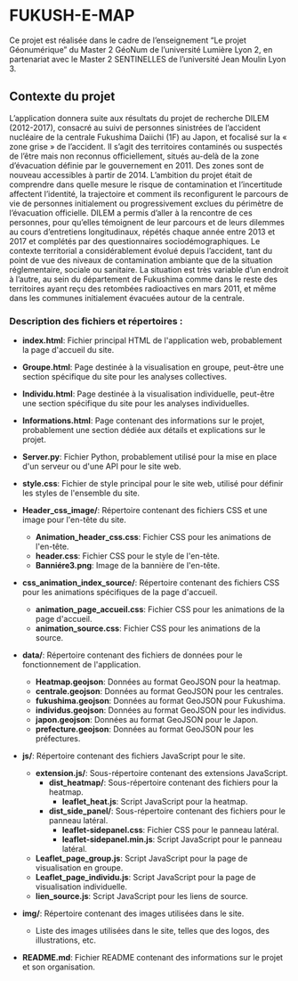 # FUKUSH-E-MAP

Ce projet est réalisée dans le cadre de l’enseignement “Le projet Géonumérique” du Master 2 GéoNum de l’université Lumière Lyon 2, en partenariat avec le Master 2 SENTINELLES de l’université Jean Moulin Lyon 3.

## Contexte du projet 

L’application donnera suite aux résultats du projet de recherche DILEM (2012-2017), consacré au suivi de personnes sinistrées de l’accident nucléaire de la centrale Fukushima Daiichi (1F) au Japon, et focalisé sur la « zone grise » de l’accident. Il s’agit des territoires contaminés ou suspectés de l’être mais non reconnus officiellement, situés au-delà de la zone d’évacuation définie par le gouvernement en 2011. Des zones sont de nouveau accessibles à partir de 2014. L’ambition du projet était de comprendre dans quelle mesure le risque de contamination et l’incertitude affectent l’identité, la trajectoire et comment ils reconfigurent le parcours de vie de personnes initialement ou progressivement exclues du périmètre de l’évacuation officielle. DILEM a permis d’aller à la rencontre de ces personnes, pour qu’elles témoignent de leur parcours et de leurs dilemmes au cours d’entretiens longitudinaux, répétés chaque année entre 2013 et 2017 et complétés par des questionnaires sociodémographiques.
Le contexte territorial a considérablement évolué depuis l’accident, tant du point de vue des niveaux de contamination ambiante que de la situation réglementaire, sociale ou sanitaire. La situation est très variable d’un endroit à l’autre, au sein du département de Fukushima comme dans le reste des territoires ayant reçu des retombées radioactives en mars 2011, et même dans les communes initialement évacuées autour de la centrale.

### Description des fichiers et répertoires :

- **index.html**: Fichier principal HTML de l'application web, probablement la page d'accueil du site.

- **Groupe.html**: Page destinée à la visualisation en groupe, peut-être une section spécifique du site pour les analyses collectives.

- **Individu.html**: Page destinée à la visualisation individuelle, peut-être une section spécifique du site pour les analyses individuelles.

- **Informations.html**: Page contenant des informations sur le projet, probablement une section dédiée aux détails et explications sur le projet.

- **Server.py**: Fichier Python, probablement utilisé pour la mise en place d'un serveur ou d'une API pour le site web.

- **style.css**: Fichier de style principal pour le site web, utilisé pour définir les styles de l'ensemble du site.

- **Header_css_image/**: Répertoire contenant des fichiers CSS et une image pour l'en-tête du site.
  - **Animation_header_css.css**: Fichier CSS pour les animations de l'en-tête.
  - **header.css**: Fichier CSS pour le style de l'en-tête.
  - **Banniére3.png**: Image de la bannière de l'en-tête.

- **css_animation_index_source/**: Répertoire contenant des fichiers CSS pour les animations spécifiques de la page d'accueil.
  - **animation_page_accueil.css**: Fichier CSS pour les animations de la page d'accueil.
  - **animation_source.css**: Fichier CSS pour les animations de la source.

- **data/**: Répertoire contenant des fichiers de données pour le fonctionnement de l'application.
  - **Heatmap.geojson**: Données au format GeoJSON pour la heatmap.
  - **centrale.geojson**: Données au format GeoJSON pour les centrales.
  - **fukushima.geojson**: Données au format GeoJSON pour Fukushima.
  - **individus.geojson**: Données au format GeoJSON pour les individus.
  - **japon.geojson**: Données au format GeoJSON pour le Japon.
  - **prefecture.geojson**: Données au format GeoJSON pour les préfectures.

- **js/**: Répertoire contenant des fichiers JavaScript pour le site.
  - **extension.js/**: Sous-répertoire contenant des extensions JavaScript.
    - **dist_heatmap/**: Sous-répertoire contenant des fichiers pour la heatmap.
      - **leaflet_heat.js**: Script JavaScript pour la heatmap.
    - **dist_side_panel/**: Sous-répertoire contenant des fichiers pour le panneau latéral.
      - **leaflet-sidepanel.css**: Fichier CSS pour le panneau latéral.
      - **leaflet-sidepanel.min.js**: Script JavaScript pour le panneau latéral.
  - **Leaflet_page_group.js**: Script JavaScript pour la page de visualisation en groupe.
  - **Leaflet_page_individu.js**: Script JavaScript pour la page de visualisation individuelle.
  - **lien_source.js**: Script JavaScript pour les liens de source.

- **img/**: Répertoire contenant des images utilisées dans le site.
  - Liste des images utilisées dans le site, telles que des logos, des illustrations, etc.

- **README.md**: Fichier README contenant des informations sur le projet et son organisation.

